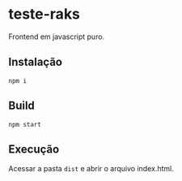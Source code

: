 # teste-raks

Frontend em javascript puro.

## Instalação

```npm i```

## Build

```npm start```

## Execução

Acessar a pasta ```dist``` e abrir o arquivo index.html.

